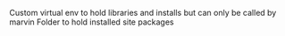 Custom virtual env to hold libraries and installs but can only be called by marvin
Folder to hold installed site packages
